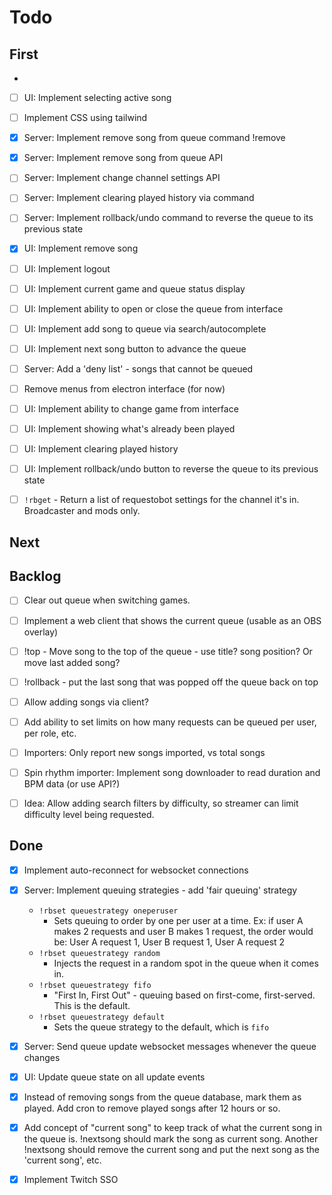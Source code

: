# Todo

## First
- 
- [ ] UI: Implement selecting active song
- [ ] Implement CSS using tailwind
- [x] Server: Implement remove song from queue command !remove
- [x] Server: Implement remove song from queue API
- [ ] Server: Implement change channel settings API
- [ ] Server: Implement clearing played history via command
- [ ] Server: Implement rollback/undo command to reverse the queue to its previous state
- [x] UI: Implement remove song
- [ ] UI: Implement logout
- [ ] UI: Implement current game and queue status display  
- [ ] UI: Implement ability to open or close the queue from interface
- [ ] UI: Implement add song to queue via search/autocomplete
- [ ] UI: Implement next song button to advance the queue
- [ ] Server: Add a 'deny list' - songs that cannot be queued
- [ ] Remove menus from electron interface (for now)
- [ ] UI: Implement ability to change game from interface
- [ ] UI: Implement showing what's already been played
- [ ] UI: Implement clearing played history
- [ ] UI: Implement rollback/undo button to reverse the queue to its previous state
- [ ] `!rbget` - Return a list of requestobot settings for the channel it's in.  Broadcaster and mods only.



## Next


## Backlog

- [ ] Clear out queue when switching games.
- [ ] Implement a web client that shows the current queue (usable as an OBS overlay)
- [ ] !top - Move song to the top of the queue - use title? song position? Or move last added song?
- [ ] !rollback - put the last song that was popped off the queue back on top
- [ ] Allow adding songs via client?
- [ ] Add ability to set limits on how many requests can be queued per user, per role, etc.
- [ ] Importers: Only report new songs imported, vs total songs
- [ ] Spin rhythm importer: Implement song downloader to read duration and BPM data (or use API?)
- [ ] Idea: Allow adding search filters by difficulty, so streamer can limit difficulty level being requested.


## Done
- [x] Implement auto-reconnect for websocket connections
- [x] Server: Implement queuing strategies - add 'fair queuing' strategy
  - `!rbset queuestrategy oneperuser`
    - Sets queuing to order by one per user at a time.  Ex: if user A makes 2 requests and user B makes 1 request, the order would be: User A request 1, User B request 1, User A request 2
  - `!rbset queuestrategy random`
    - Injects the request in a random spot in the queue when it comes in.
  - `!rbset queuestrategy fifo`
    - "First In, First Out" - queuing based on first-come, first-served.  This is the default.
  - `!rbset queuestrategy default`
    - Sets the queue strategy to the default, which is `fifo`
- [x] Server: Send queue update websocket messages whenever the queue changes
- [x] UI: Update queue state on all update events
- [x] Instead of removing songs from the queue database, mark them as played.  Add cron to remove played songs after 12 hours or so.
- [x] Add concept of "current song" to keep track of what the current song in the queue is.  !nextsong should mark the song as current song. Another !nextsong should remove the current song and put the next song as the 'current song', etc.
- [x] Implement Twitch SSO

